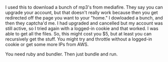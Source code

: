 I used this to download a bunch of mp3's from mediafire. They say you can upgrade your account, but that doesn't really work because then you get redirected off the page you want to your "home." I dowloaded a bunch, and then they captcha'd me. I had upgraded and cancelled but my account was still active, so I tried again with a logged-in cookie and that worked. I was able to get all the files. So, this might cost you $5, but at least you can recursively get the stuff. You might try and throttle without a logged-in cookie or get some more IPs from AWS.

You need ruby and bundler. Then just bundle and run.


